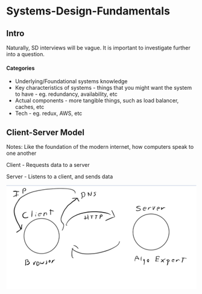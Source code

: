 # Systems-Design-Fundamentals

## Intro

Naturally, SD interviews will be vague. It is important to investigate further into a question.

#### Categories

- Underlying/Foundational systems knowledge
- Key characteristics of systems - things that you might want the system to have - eg. redundancy, availability, etc
- Actual components - more tangible things, such as load balancer, caches, etc
- Tech - eg. redux, AWS, etc

## Client-Server Model

Notes: Like the foundation of the modern internet, how computers speak to one another

Client - Requests data to a server

Server - Listens to a client, and sends data

![](./IMG_0390.jpeg)
